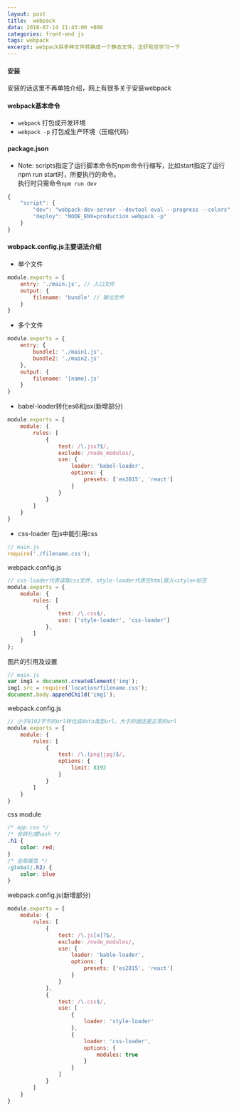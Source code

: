 ```yaml
---
layout: post
title:  webpack
data: 2018-07-14 21:43:00 +800
categories: front-end js
tags: webpack
excerpt: webpack将多种文件转换成一个静态文件，正好有空学习一下
---
```


#### 安装
安装的话这里不再单独介绍，网上有很多关于安装webpack
#### webpack基本命令
* `webpack` 打包成开发环境 
* `webpack -p` 打包成生产环境（压缩代码）

#### package.json
+ Note: scripts指定了运行脚本命令的npm命令行缩写，比如start指定了运行npm run start时，所要执行的命令。<br>
执行时只需命令`npm run dev`
``` js
{
    "script": {
        "dev": "webpack-dev-server --devtool eval --progress --colors",
        "deploy": "NODE_ENV=production webpack -p"
    }
}
```

#### webpack.config.js主要语法介绍
+ 单个文件
``` js
module.exports = {
    entry: './main.js', // 入口文件
    output: {
        filename: 'bundle' // 输出文件
    }
}
```
+ 多个文件
``` js
module.exports = {
    entry: {
        bundle1: './main1.js',
        bundle2: './main2.js'
    },
    output: {
        filename: '[name].js'
    }
}
```
* babel-loader转化es6和jsx(新增部分)
``` js
module.exports = {
    module: {
        rules: [
            {
                test: /\.jsx?$/,
                exclude: /node_modules/,
                use: {
                    loader: 'babel-loader',
                    options: {
                        presets: ['es2015', 'react']
                    }
                }
            }
        ]
    }
}
```
+ css-loader 在js中能引用css
``` js
// main.js
require('./filename.css');
```
webpack.config.js
``` js
// css-loader代表读取css文件, style-loader代表在html嵌入<style>标签
module.exports = {
    module: {
        rules: [
            {
                test: /\.css$/,
                use: ['style-loader', 'css-loader']
            },
        ]
    }
};
```
图片的引用及设置
``` js
// main.js
var img1 = document.createElement('img');
img1.src = require('location/filename.css');
document.body.appendChild('img1');
```
webpack.config.js
``` js
// 小于8192字节的url转化成data类型url，大于的就还是正常的url
module.exports = {
    module: {
        rules: [
            {
                test: /\.(png|jpg)$/,
                options: {
                    limit: 8192
                }
            }
        ]
    }
}
```
css module
``` css
/* app.css */
/* 会转化成hash */
.h1 {
    color: red;
}
/* 全局属性 */
:global(.h2) {
    color: blue
}
```
webpack.config.js(新增部分)
``` js
module.exports = {
    module: {
        rules: [
            {
                test: /\.js[x]?$/,
                exclude: /node_modules/,
                use: {
                    loader: 'bable-loader',
                    options: {
                        presets: ['es2015', 'react']
                    }
                }
            },
            {
                test: /\.css$/,
                use: [
                    {
                        loader: 'style-loader'
                    },
                    {
                        loader: 'css-loader',
                        options: {
                            modules: true
                        }
                    }
                ]
            }
        ]
    }
}
```